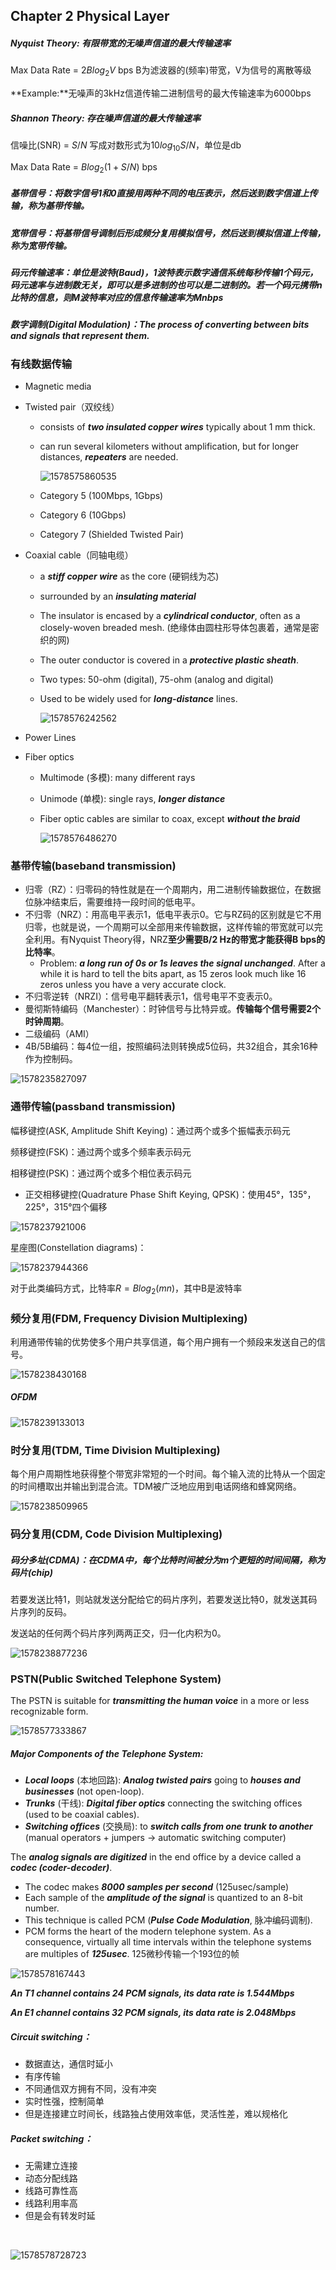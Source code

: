 ## Chapter 2 Physical Layer

##### Nyquist Theory: 有限带宽的无噪声信道的最大传输速率

Max Data Rate = $2Blog_2 V$ bps      B为滤波器的(频率)带宽，V为信号的离散等级

**Example:**无噪声的3kHz信道传输二进制信号的最大传输速率为6000bps



##### Shannon Theory: 存在噪声信道的最大传输速率

信噪比(SNR) = $S/N$  写成对数形式为$10log_{10}S/N$，单位是db

Max Data Rate = $Blog_2 (1+S/N)$ bps      



##### 基带信号：将数字信号1和0直接用两种不同的电压表示，然后送到数字信道上传输，称为基带传输。

##### 宽带信号：将基带信号调制后形成频分复用模拟信号，然后送到模拟信道上传输，称为宽带传输。

##### 码元传输速率：单位是波特(Baud)，1波特表示数字通信系统每秒传输1个码元，码元速率与进制数无关，即可以是多进制的也可以是二进制的。若一个码元携带$n$比特的信息，则$M$波特率对应的信息传输速率为$Mn$bps

##### 数字调制(Digital Modulation)：The process of converting between bits and signals that represent them.



### 有线数据传输

- Magnetic media

- Twisted pair（双绞线）

    - consists of ***two insulated copper wires*** typically about 1 mm thick.  

    - can run several kilometers without amplification, but for longer distances, ***repeaters*** are needed. 

        ![1578575860535](Chapter2.assets/1578575860535.png)

    - Category 5 (100Mbps, 1Gbps)

    - Category 6 (10Gbps)

    - Category 7 (Shielded Twisted Pair) 

- Coaxial cable（同轴电缆）

    - a ***stiff copper wire*** as the core (硬铜线为芯)

    - surrounded by an ***insulating material*** 

    - The insulator is encased by a ***cylindrical conductor***, often as a closely-woven breaded mesh. (绝缘体由圆柱形导体包裹着，通常是密织的网)

    - The outer conductor is covered in a ***protective plastic sheath***. 

    - Two types: 50-ohm (digital), 75-ohm (analog and digital) 

    - Used to be widely used for ***long-distance*** lines. 

        ![1578576242562](Chapter2.assets/1578576242562.png)

- Power Lines 

- Fiber optics 

    - Multimode (多模): many different rays 

    - Unimode (单模): single rays, ***longer distance*** 

    - Fiber optic cables are similar to coax, except ***without the braid*** 

        ![1578576486270](Chapter2.assets/1578576486270.png)





### 基带传输(baseband transmission)

- 归零（RZ）：归零码的特性就是在一个周期内，用二进制传输数据位，在数据位脉冲结束后，需要维持一段时间的低电平。
- 不归零（NRZ）：用高电平表示1，低电平表示0。它与RZ码的区别就是它不用归零，也就是说，一个周期可以全部用来传输数据，这样传输的带宽就可以完全利用。有Nyquist Theory得，NRZ**至少需要B/2 Hz的带宽才能获得B bps的比特率**。
    - Problem: ***a long run of 0s or 1s leaves the signal unchanged***. After a while it is hard to tell the bits apart, as 15 zeros look much like 16 zeros unless you have a very accurate clock. 
- 不归零逆转（NRZI）：信号电平翻转表示1，信号电平不变表示0。
- 曼彻斯特编码（Manchester）：时钟信号与比特异或。**传输每个信号需要2个时钟周期**。
- 二级编码（AMI）
- 4B/5B编码：每4位一组，按照编码法则转换成5位码，共32组合，其余16种作为控制码。

![1578235827097](Chapter2.assets/1578235827097.png)



### 通带传输(passband transmission)

幅移键控(ASK, Amplitude Shift Keying)：通过两个或多个振幅表示码元

频移键控(FSK)：通过两个或多个频率表示码元

相移键控(PSK)：通过两个或多个相位表示码元

- 正交相移键控(Quadrature Phase Shift Keying, QPSK)：使用45°，135°，225°，315°四个偏移

![1578237921006](Chapter2.assets/1578237921006.png)

星座图(Constellation diagrams)：

![1578237944366](Chapter2.assets/1578237944366.png)

对于此类编码方式，比特率$R=Blog_2(mn)$，其中B是波特率



### 频分复用(FDM, Frequency Division Multiplexing)

利用通带传输的优势使多个用户共享信道，每个用户拥有一个频段来发送自己的信号。

![1578238430168](Chapter2.assets/1578238430168.png)

##### OFDM

![1578239133013](Chapter2.assets/1578239133013.png)

### 时分复用(TDM, Time Division Multiplexing)

每个用户周期性地获得整个带宽非常短的一个时间。每个输入流的比特从一个固定的时间槽取出并输出到混合流。TDM被广泛地应用到电话网络和蜂窝网络。

![1578238509965](Chapter2.assets/1578238509965.png)



### 码分复用(CDM, Code Division Multiplexing)

##### 码分多址(CDMA)：在CDMA中，每个比特时间被分为m个更短的时间间隔，称为码片(chip)

若要发送比特1，则站就发送分配给它的码片序列，若要发送比特0，就发送其码片序列的反码。

发送站的任何两个码片序列两两正交，归一化内积为0。

![1578238877236](Chapter2.assets/1578238877236.png)



### PSTN(Public Switched Telephone System)

The PSTN is suitable for ***transmitting the human voice*** in a more or less recognizable form.

![1578577333867](Chapter2.assets/1578577333867.png)

##### Major Components of the Telephone System:

- ***Local loops*** (本地回路): ***Analog twisted pairs*** going to ***houses and businesses*** (not open-loop).
- ***Trunks*** (干线): ***Digital fiber optics*** connecting the switching offices (used to be coaxial cables).
- ***Switching offices*** (交换局): to ***switch calls from one trunk to another*** (manual operators + jumpers → automatic switching computer) 

The ***analog signals are digitized*** in the end office by a device called a ***codec (coder-decoder)***. 

- The codec makes ***8000 samples per second*** (125usec/sample) 
- Each sample of the ***amplitude of the signal*** is quantized to an 8-bit number.
- This technique is called PCM (***Pulse Code Modulation***, 脉冲编码调制). 
- PCM forms the heart of the modern telephone system. As a consequence, virtually all time intervals within the telephone systems are multiples of ***125usec***.  125微秒传输一个193位的帧

![1578578167443](Chapter2.assets/1578578167443.png)

***An T1 channel contains 24 PCM signals, its data rate is 1.544Mbps***

***An E1 channel contains 32 PCM signals, its data rate is 2.048Mbps***



##### Circuit switching：

- 数据直达，通信时延小
- 有序传输
- 不同通信双方拥有不同，没有冲突
- 实时性强，控制简单
- 但是连接建立时间长，线路独占使用效率低，灵活性差，难以规格化

##### Packet switching：

- 无需建立连接
- 动态分配线路
- 线路可靠性高
- 线路利用率高
- 但是会有转发时延

​	

![1578578728723](Chapter2.assets/1578578728723.png)